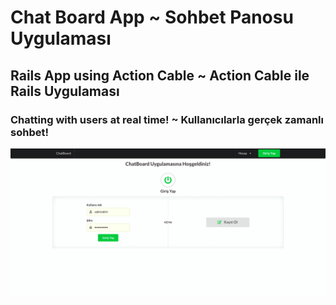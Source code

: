# Chat Board App ~ Sohbet Panosu Uygulaması 
## Rails App using Action Cable ~ Action Cable ile Rails Uygulaması
### Chatting with users at real time! ~ Kullanıcılarla gerçek zamanlı sohbet!

![ChatBoardApp](chatboard.gif) 
